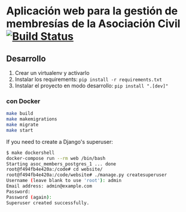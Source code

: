 # Aplicación web para la gestión de membresías de la Asociación Civil [![Build Status](https://travis-ci.org/PyAr/asoc.svg?branch=master)](https://travis-ci.org/PyAr/asoc)

## Desarrollo

1. Crear un virtualenv y activarlo
2. Instalar los requirements: `pip install -r requirements.txt`
3. Instalar el proyecto en modo desarrollo: `pip install ".[dev]"`

### con Docker

```bash
make build
make makemigrations
make migrate
make start
```

If you need to create a Django's superuser:

```bash
$ make dockershell
docker-compose run --rm web /bin/bash
Starting asoc_members_postgres_1 ... done
root@f494fb4e420a:/code# cd website/
root@f494fb4e420a:/code/website# ./manage.py createsuperuser
Username (leave blank to use 'root'): admin
Email address: admin@example.com
Password:
Password (again):
Superuser created successfully.

```
